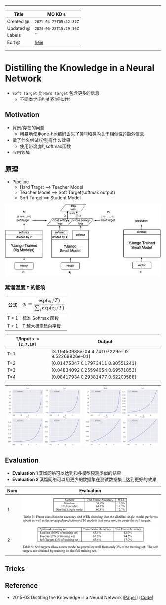 -----

| Title     | MO KD s                                               |
| --------- | ----------------------------------------------------- |
| Created @ | `2021-04-25T05:42:37Z`                                |
| Updated @ | `2024-06-28T15:29:16Z`                                |
| Labels    | \`\`                                                  |
| Edit @    | [here](https://github.com/junxnone/aiwiki/issues/208) |

-----

# Distilling the Knowledge in a Neural Network

  - `Soft Target` 比 `Hard Target` 包含更多的信息
      - 不同类之间的关系(相似性)

## Motivation

  - 背景/存在的问题
      - 粗暴地使用one-hot编码丢失了类间和类内关于相似性的额外信息
  - 做了什么尝试/分别有什么效果
      - 使用带温度的softmax函数
  - 应用领域

## 原理

  - Pipeline
      - Hard Traget ==\> Teacher Model
      - Teacher Model ==\> Soft Target(softmax output)
      - Soft Target ==\> Student Model

![image](media/5fe0c0793a779cd09348add97e82dc68ee7d9442.png)

### 蒸馏温度 `T` 的影响

| 公式     | ![image](media/77428ef1eb0b5ebb3f5f5f9fc986bbc746758c51.png) |
| ------ | ------------------------------------------------------------ |
| T = 1  | 标准 Softmax 函数                                                |
| T \> 1 | T 越大概率趋向平缓                                                   |

| T/Input `x = [2,7,10]` | Output                                           |
| ---------------------- | ------------------------------------------------ |
| T=1                    | \[3.19450938e-04 4.74107229e-02 9.52269826e-01\] |
| T=2                    | \[0.01475347 0.17973411 0.80551241\]             |
| T=3                    | \[0.04834092 0.25594054 0.69571853\]             |
| T=4                    | \[0.08417934 0.29381477 0.62200588\]             |

| ![image](media/c636acb2fc1d26eec004e83a3cb93b94712a8e3d.png) | ![image](media/c6be191b6ead91473903cb19cc99f7bc09d3e934.png) |
| ------------------------------------------------------------ | ------------------------------------------------------------ |

## Evaluation

  - **Evaluation 1** 蒸馏网络可以达到和多模型预测类似的结果
  - **Evaluation 2** 蒸馏网络可以用更少的数据集在测试数据集上达到更好的效果

| Num | Evaluation                                                   |
| --- | ------------------------------------------------------------ |
| 1   | ![image](media/65b07c93f8df33646234334753dfcf02fa4589ac.png) |
| 2   | ![image](media/8a7b74042f751d5c8dbc5113ccb000a5123d0edf.png) |

## Tricks

## Reference

  - 2015-03 Distilling the Knowledge in a Neural Network
    \[[Paper](https://arxiv.org/abs/1503.02531)\] \[[Code](codelink)\]
